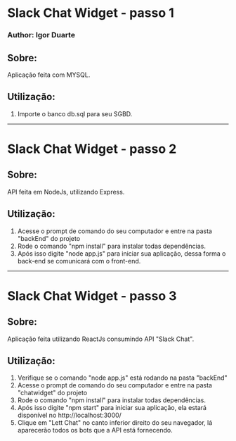 # Slack Chat Widget - passo 1
### Author: Igor Duarte

## Sobre:
Aplicação feita com MYSQL.

## Utilização:
1. Importe o banco db.sql para seu SGBD. 
---
# Slack Chat Widget - passo 2

## Sobre:
API feita em NodeJs, utilizando Express.

## Utilização:
1. Acesse o prompt de comando do seu computador e entre na pasta "backEnd" do projeto
2. Rode o comando "npm install" para instalar todas dependências.
3. Após isso digite "node app.js" para iniciar sua aplicação, dessa forma o back-end se comunicará com o front-end.
---
# Slack Chat Widget - passo 3

## Sobre:
Aplicação feita utilizando ReactJs consumindo API "Slack Chat".

## Utilização:
1. Verifique se o comando "node app.js" está rodando na pasta "backEnd"
2. Acesse o prompt de comando do seu computador e entre na pasta "chatwidget" do projeto
3. Rode o comando "npm install" para instalar todas dependências.
4. Após isso digite "npm start" para iniciar sua aplicação, ela estará disponível no http://localhost:3000/
5. Clique em "Lett Chat" no canto inferior direito do seu navegador, lá aparecerão todos os bots que a API está fornecendo.

